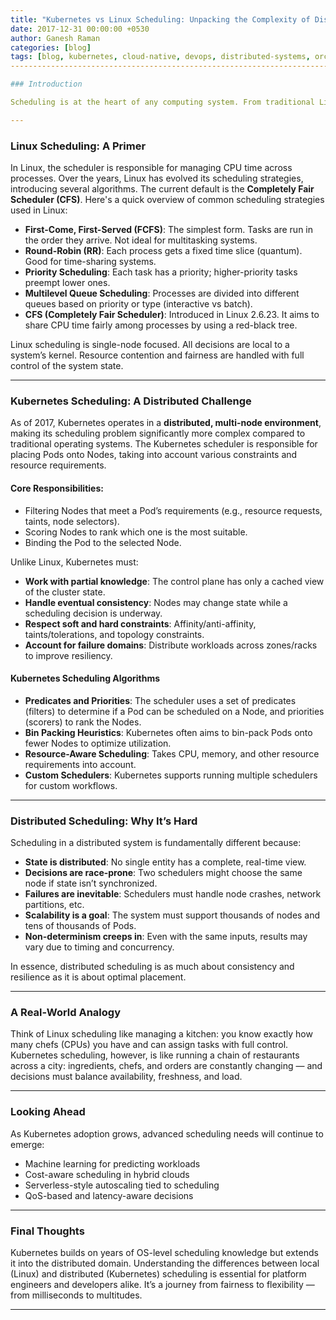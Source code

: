 ```yaml
---
title: "Kubernetes vs Linux Scheduling: Unpacking the Complexity of Distributed Scheduling"
date: 2017-12-31 00:00:00 +0530
author: Ganesh Raman
categories: [blog]
tags: [blog, kubernetes, cloud-native, devops, distributed-systems, orchestration, golang, etcd]
-------------------------------------------------------------------------------------------------

### Introduction

Scheduling is at the heart of any computing system. From traditional Linux-based systems to container orchestration platforms like Kubernetes, the task of determining *what runs where and when* is critical. In this post, we’ll explore the foundational scheduling strategies used in Linux, contrast them with the advanced scheduling mechanisms in Kubernetes, and dive into why scheduling in a distributed system like Kubernetes is inherently more complex.

---
```


### Linux Scheduling: A Primer

In Linux, the scheduler is responsible for managing CPU time across processes. Over the years, Linux has evolved its scheduling strategies, introducing several algorithms. The current default is the **Completely Fair Scheduler (CFS)**. Here's a quick overview of common scheduling strategies used in Linux:

* **First-Come, First-Served (FCFS)**: The simplest form. Tasks are run in the order they arrive. Not ideal for multitasking systems.
* **Round-Robin (RR)**: Each process gets a fixed time slice (quantum). Good for time-sharing systems.
* **Priority Scheduling**: Each task has a priority; higher-priority tasks preempt lower ones.
* **Multilevel Queue Scheduling**: Processes are divided into different queues based on priority or type (interactive vs batch).
* **CFS (Completely Fair Scheduler)**: Introduced in Linux 2.6.23. It aims to share CPU time fairly among processes by using a red-black tree.

Linux scheduling is single-node focused. All decisions are local to a system’s kernel. Resource contention and fairness are handled with full control of the system state.

---

### Kubernetes Scheduling: A Distributed Challenge

As of 2017, Kubernetes operates in a **distributed, multi-node environment**, making its scheduling problem significantly more complex compared to traditional operating systems. The Kubernetes scheduler is responsible for placing Pods onto Nodes, taking into account various constraints and resource requirements.

#### Core Responsibilities:

* Filtering Nodes that meet a Pod’s requirements (e.g., resource requests, taints, node selectors).
* Scoring Nodes to rank which one is the most suitable.
* Binding the Pod to the selected Node.

Unlike Linux, Kubernetes must:

* **Work with partial knowledge**: The control plane has only a cached view of the cluster state.
* **Handle eventual consistency**: Nodes may change state while a scheduling decision is underway.
* **Respect soft and hard constraints**: Affinity/anti-affinity, taints/tolerations, and topology constraints.
* **Account for failure domains**: Distribute workloads across zones/racks to improve resiliency.

#### Kubernetes Scheduling Algorithms

* **Predicates and Priorities**: The scheduler uses a set of predicates (filters) to determine if a Pod can be scheduled on a Node, and priorities (scorers) to rank the Nodes.
* **Bin Packing Heuristics**: Kubernetes often aims to bin-pack Pods onto fewer Nodes to optimize utilization.
* **Resource-Aware Scheduling**: Takes CPU, memory, and other resource requirements into account.
* **Custom Schedulers**: Kubernetes supports running multiple schedulers for custom workflows.

---

### Distributed Scheduling: Why It’s Hard

Scheduling in a distributed system is fundamentally different because:

* **State is distributed**: No single entity has a complete, real-time view.
* **Decisions are race-prone**: Two schedulers might choose the same node if state isn’t synchronized.
* **Failures are inevitable**: Schedulers must handle node crashes, network partitions, etc.
* **Scalability is a goal**: The system must support thousands of nodes and tens of thousands of Pods.
* **Non-determinism creeps in**: Even with the same inputs, results may vary due to timing and concurrency.

In essence, distributed scheduling is as much about consistency and resilience as it is about optimal placement.

---

### A Real-World Analogy

Think of Linux scheduling like managing a kitchen: you know exactly how many chefs (CPUs) you have and can assign tasks with full control. Kubernetes scheduling, however, is like running a chain of restaurants across a city: ingredients, chefs, and orders are constantly changing — and decisions must balance availability, freshness, and load.

---

### Looking Ahead

As Kubernetes adoption grows, advanced scheduling needs will continue to emerge:

* Machine learning for predicting workloads
* Cost-aware scheduling in hybrid clouds
* Serverless-style autoscaling tied to scheduling
* QoS-based and latency-aware decisions

---

### Final Thoughts

Kubernetes builds on years of OS-level scheduling knowledge but extends it into the distributed domain. Understanding the differences between local (Linux) and distributed (Kubernetes) scheduling is essential for platform engineers and developers alike. It’s a journey from fairness to flexibility — from milliseconds to multitudes.

---
